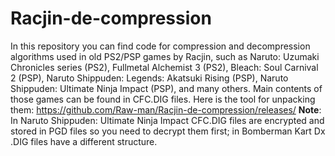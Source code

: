 # Racjin-de-compression
In this repository you can find code for compression and decompression algorithms used in old PS2/PSP games by Racjin, such as Naruto: Uzumaki Chronicles series (PS2), Fullmetal Alchemist 3 (PS2), Bleach: Soul Carnival 2 (PSP), Naruto Shippuden: Legends: Akatsuki Rising (PSP), Naruto Shippuden: Ultimate Ninja Impact (PSP), and many others.
Main contents of those games can be found in CFC.DIG files. Here is the tool for unpacking them: https://github.com/Raw-man/Racjin-de-compression/releases/
**Note**: 
In Naruto Shippuden: Ultimate Ninja Impact CFC.DIG files are encrypted and stored in PGD files so you need to decrypt them first;
in Bomberman Kart Dx .DIG files have a different structure. 


